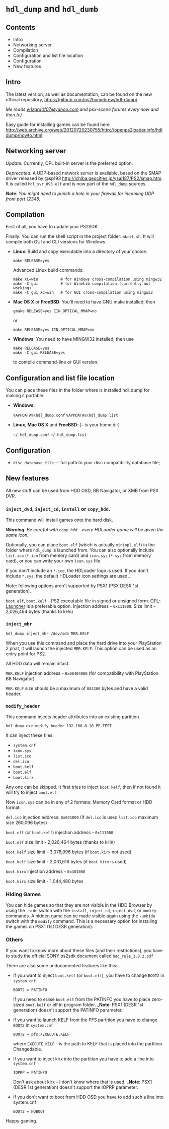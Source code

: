 # `hdl_dump` and `hdl_dumb`

## Contents

-   Intro
-   Networking server
-   Compilation
-   Configuration and list file location
-   Configuration
-   New features

## Intro

The latest version, as well as documentation, can be found on the new official repository, <https://github.com/ps2homebrew/hdl-dump/>

_Me reads [w1zard0f07@yahoo.com](mailto:w1zard0f07@yahoo.com) and psx-scene forums every now and then.(c)_

Easy guide for installing games can be found here <http://web.archive.org/web/20120720230755/http://openps2loader.info/hdldump/howto.html>

## Networking server

_Update:_ Currently, OPL built-in server is the preferred option.

_Deprecated:_
A UDP-based network server is available, based on the SMAP driver released by @sp193 <http://ichiba.geocities.jp/ysai187/PS2/smap.htm>. It is called `hdl_svr_093.elf` and is now part of the `hdl_dump` sources.

_**Note**: You might need to punch a hole in your firewall for incoming UDP from port 12345._

## Compilation

First of all, you have to update your PS2SDK.

Finally: You can run the shell script in the project folder: `mkrel.sh`. It will compile both GUI and CLI versions for Windows.

-   **Linux**: Build and copy executable into a directory of your choice.

        make RELEASE=yes

    Advanced Linux build commands:

        make XC=win          # for Windows cross-compilation using mingw32
        make -C gui          # for WineLib compilation (currently not working)
        make -C gui XC=win   # for GUI cross-compilation using mingw32

-   **Mac OS X** or **FreeBSD**: You'll need to have GNU make installed, then

        gmake RELEASE=yes IIN_OPTICAL_MMAP=no

    or

        make RELEASE=yes IIN_OPTICAL_MMAP=no

-   **Windows**: You need to have MINGW32 installed;
    then use

        make RELEASE=yes
        make -C gui RELEASE=yes

    to compile command-line or GUI version.

## Configuration and list file location

You can place these files in the folder where is installed hdl_dump for making it portable.

-   **Windows**:

    `%APPDATA%\hdl_dump.conf`
    `%APPDATA%\hdl_dump.list`

-   **Linux**, **Mac OS X** and **FreeBSD**: (`~` is your home dir)

    `~/.hdl_dump.conf`
    `~/.hdl_dump.list`

## Configuration

-   `disc_database_file` -- full path to your disc compatibility database file;

## New features

All new stuff can be used from HDD OSD, BB Navigator, or XMB from PSX DVR.

### `inject_dvd`, `inject_cd`, `install` or `copy_hdd`.

This command will install games onto the hard disk.

_**Warning**: Be careful with `copy_hdd` - every HDLoader game will be given the same icon._

Optionally, you can place `boot.elf` (which is actually `miniopl.elf`) in the folder where `hdl_dump` is launched from.
You can also optionally include `list.ico` (`*.ico` from memory card) and `icon.sys` (`*.sys` from memory card), or you can write your own `icon.sys` file.

If you don't include an `*.ico`, the HDLoader logo is used. If you don't include `*.sys`, the default HDLoader icon settings are used..

Note: following options aren't supported by PSX1 (PSX DESR 1st generation).

`boot.elf`, `boot.kelf` - PS2 executable file in signed or unsigned form. [OPL-Launcher](https://github.com/ps2homebrew/OPL-Launcher) is a preferable option. Injection address - `0x111000`. Size limit - 2,026,464 bytes (thanks to kHn)

### `inject_mbr`

    hdl_dump inject_mbr /dev/sdb MBR.KELF

When you use this command and place the hard drive into your PlayStation 2 phat, it will launch the injected `MBR.KELF`. This option can be used as an entry point for PS2.

All HDD data will remain intact.

`MBR.KELF` injection address - `0x00404000` (for compatibility with PlayStation BB Navigator)

`MBR.KELF` size should be a maximum of `883200` bytes and have a valid header.

### `modify_header`

This command injects header attributes into an existing partition.

    hdl_dump.exe modify_header 192.168.0.10 PP.TEST

It can inject these files:

-   `system.cnf`
-   `icon.sys`
-   `list.ico`
-   `del.ico`
-   `boot.kelf`
-   `boot.elf`
-   `boot.kirx`

Any one can be skipped. It first tries to inject `boot.kelf`, then if not found it will try to inject `boot.elf`.

Now `icon.sys` can be in any of 2 formats: Memory Card format or HDD format.

`del.ico` injection address: `0x041000` (If `del.ico` is used `list.ico` maximum size 260,096 bytes)

`boot.elf` (or `boot.kelf`) injection address - `0x111000`

`boot.elf` size limit - 2,026,464 bytes (thanks to kHn)

`boot.kelf` size limit - 3,076,096 bytes (if `boot.kirx` not used)

`boot.kelf` size limit - 2,031,616 bytes (if `boot.kirx` is used)

`boot.kirx` injection address - `0x301000`

`boot.kirx` size limit - 1,044,480 bytes

### Hiding Games

You can hide games so that they are not visible in the HDD Browser by using the `-hide` switch with the `install`, `inject_cd`,
`inject_dvd`, or `modify` commands. A hidden game can be made visible again using the `-unhide` switch with the `modify` command. This is a necessary option for installing the games on PSX1 (1st DESR generation).

### Others

If you want to know more about these files (and their restrictions), you have to study the official SONY ps2sdk document called `hdd_rule_3.0.2.pdf`

There are also some undocumented features like this:

-   If you want to inject `boot.kelf` (or `boot.elf`), you have to change `BOOT2` in `system.cnf`.

        BOOT2 = PATINFO

    If you need to erase `boot.elf` from the PATINFO you have to place zero-sized `boot.kelf` or elf in program folder.
    \_**Note**: PSX1 (DESR 1st generation) doesn't support the PATINFO parameter.

-   If you want to launch KELF from the PFS partition you have to change `BOOT2` in `system.cnf`

        BOOT2 = pfs:/EXECUTE.KELF

    where `EXECUTE.KELF` - is the path to KELF that is placed into the partition. Changedable.

-   If you want to inject kirx into the partition you have to add a line into `system.cnf`

        IOPRP = PATINFO

    Don't ask about kirx - I don't know where that is used.
    \_**Note**: PSX1 (DESR 1st generation) doesn't support the IOPRP parameter.

-   If you don't want to boot from HDD OSD you have to add such a line into system.cnf

        BOOT2 = NOBOOT

Happy gaming.
